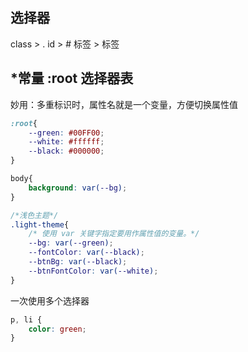 ## 选择器

class  >  .
id  > #
标签  >  标签

## *常量 :root 选择器表

妙用：多重标识时，属性名就是一个变量，方便切换属性值

```css
:root{
	--green: #00FF00;
	--white: #ffffff;
	--black: #000000;
}

body{
	background: var(--bg);
}

/*浅色主题*/
.light-theme{
	/* 使用 var 关键字指定要用作属性值的变量。*/
	--bg: var(--green);
	--fontColor: var(--black);
	--btnBg: var(--black);
	--btnFontColor: var(--white);
}
```

一次使用多个选择器

```css
p, li {
    color: green;
}
```


